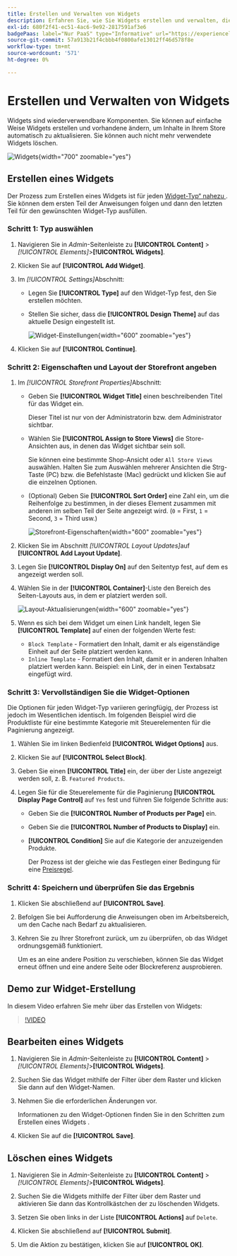 ```yaml
---
title: Erstellen und Verwalten von Widgets
description: Erfahren Sie, wie Sie Widgets erstellen und verwalten, die automatisch Inhalte in Ihrem Store aktualisieren.
exl-id: 680f2f41-ec51-4ac6-9e92-2817591af3e6
badgePaas: label="Nur PaaS" type="Informative" url="https://experienceleague.adobe.com/de/docs/commerce/user-guides/product-solutions" tooltip="Gilt nur für Adobe Commerce in Cloud-Projekten (von Adobe verwaltete PaaS-Infrastruktur) und lokale Projekte."
source-git-commit: 57a913b21f4cbbb4f0800afe13012ff46d578f8e
workflow-type: tm+mt
source-wordcount: '571'
ht-degree: 0%

---
```


# Erstellen und Verwalten von Widgets

Widgets sind wiederverwendbare Komponenten. Sie können auf einfache Weise Widgets erstellen und vorhandene ändern, um Inhalte in Ihrem Store automatisch zu aktualisieren. Sie können auch nicht mehr verwendete Widgets löschen.

![Widgets](./assets/widgets.png){width="700" zoomable="yes"}

## Erstellen eines Widgets

Der Prozess zum Erstellen eines Widgets ist für jeden [Widget-Typ“ nahezu ](widgets.md#widget-types). Sie können dem ersten Teil der Anweisungen folgen und dann den letzten Teil für den gewünschten Widget-Typ ausfüllen.

### Schritt 1: Typ auswählen

1. Navigieren Sie in _Admin_-Seitenleiste zu **[!UICONTROL Content]** > _[!UICONTROL Elements]_>**[!UICONTROL Widgets]**.

1. Klicken Sie auf **[!UICONTROL Add Widget]**.

1. Im _[!UICONTROL Settings]_&#x200B;Abschnitt:

   - Legen Sie **[!UICONTROL Type]** auf den Widget-Typ fest, den Sie erstellen möchten.

   - Stellen Sie sicher, dass die **[!UICONTROL Design Theme]** auf das aktuelle Design eingestellt ist.

     ![Widget-Einstellungen](./assets/widget-settings.png){width="600" zoomable="yes"}

1. Klicken Sie auf **[!UICONTROL Continue]**.

### Schritt 2: Eigenschaften und Layout der Storefront angeben

1. Im _[!UICONTROL Storefront Properties]_&#x200B;Abschnitt:

   - Geben Sie **[!UICONTROL Widget Title]** einen beschreibenden Titel für das Widget ein.

     Dieser Titel ist nur von der Administratorin bzw. dem Administrator sichtbar.

   - Wählen Sie **[!UICONTROL Assign to Store Views]** die Store-Ansichten aus, in denen das Widget sichtbar sein soll.

     Sie können eine bestimmte Shop-Ansicht oder `All Store Views` auswählen. Halten Sie zum Auswählen mehrerer Ansichten die Strg-Taste (PC) bzw. die Befehlstaste (Mac) gedrückt und klicken Sie auf die einzelnen Optionen.

   - (Optional) Geben Sie **[!UICONTROL Sort Order]** eine Zahl ein, um die Reihenfolge zu bestimmen, in der dieses Element zusammen mit anderen im selben Teil der Seite angezeigt wird. (`0` = First, `1` = Second, `3` = Third usw.)

     ![Storefront-Eigenschaften](./assets/widget-storefront-properties.png){width="600" zoomable="yes"}

1. Klicken Sie im Abschnitt _[!UICONTROL Layout Updates]_&#x200B;auf **[!UICONTROL Add Layout Update]**.

1. Legen Sie **[!UICONTROL Display On]** auf den Seitentyp fest, auf dem es angezeigt werden soll.

1. Wählen Sie in der **[!UICONTROL Container]**-Liste den Bereich des Seiten-Layouts aus, in dem er platziert werden soll.

   ![Layout-Aktualisierungen](./assets/widget-layout-update-home-page.png){width="600" zoomable="yes"}

1. Wenn es sich bei dem Widget um einen Link handelt, legen Sie **[!UICONTROL Template]** auf einen der folgenden Werte fest:

   - `Block Template` - Formatiert den Inhalt, damit er als eigenständige Einheit auf der Seite platziert werden kann.
   - `Inline Template` - Formatiert den Inhalt, damit er in anderen Inhalten platziert werden kann. Beispiel: ein Link, der in einen Textabsatz eingefügt wird.

### Schritt 3: Vervollständigen Sie die Widget-Optionen

Die Optionen für jeden Widget-Typ variieren geringfügig, der Prozess ist jedoch im Wesentlichen identisch. Im folgenden Beispiel wird die Produktliste für eine bestimmte Kategorie mit Steuerelementen für die Paginierung angezeigt.

1. Wählen Sie im linken Bedienfeld **[!UICONTROL Widget Options]** aus.

1. Klicken Sie auf **[!UICONTROL Select Block]**.

1. Geben Sie einen **[!UICONTROL Title]** ein, der über der Liste angezeigt werden soll, z. B. `Featured Products`.

1. Legen Sie für die Steuerelemente für die Paginierung **[!UICONTROL Display Page Control]** auf `Yes` fest und führen Sie folgende Schritte aus:

   - Geben Sie die **[!UICONTROL Number of Products per Page]** ein.

   - Geben Sie die **[!UICONTROL Number of Products to Display]** ein.

   - **[!UICONTROL Condition]** Sie auf die Kategorie der anzuzeigenden Produkte.

     Der Prozess ist der gleiche wie das Festlegen einer Bedingung für eine [Preisregel](../merchandising-promotions/price-rules-catalog.md).

### Schritt 4: Speichern und überprüfen Sie das Ergebnis

1. Klicken Sie abschließend auf **[!UICONTROL Save]**.

1. Befolgen Sie bei Aufforderung die Anweisungen oben im Arbeitsbereich, um den Cache nach Bedarf zu aktualisieren.

1. Kehren Sie zu Ihrer Storefront zurück, um zu überprüfen, ob das Widget ordnungsgemäß funktioniert.

   Um es an eine andere Position zu verschieben, können Sie das Widget erneut öffnen und eine andere Seite oder Blockreferenz ausprobieren.

## Demo zur Widget-Erstellung

In diesem Video erfahren Sie mehr über das Erstellen von Widgets:

>[!VIDEO](https://video.tv.adobe.com/v/343786?quality=12&learn=on)

## Bearbeiten eines Widgets

1. Navigieren Sie in _Admin_-Seitenleiste zu **[!UICONTROL Content]** > _[!UICONTROL Elements]_>**[!UICONTROL Widgets]**.

1. Suchen Sie das Widget mithilfe der Filter über dem Raster und klicken Sie dann auf den Widget-Namen.

1. Nehmen Sie die erforderlichen Änderungen vor.

   Informationen zu den Widget-Optionen finden Sie in den Schritten zum Erstellen eines Widgets .

1. Klicken Sie auf die **[!UICONTROL Save]**.

## Löschen eines Widgets

1. Navigieren Sie in _Admin_-Seitenleiste zu **[!UICONTROL Content]** > _[!UICONTROL Elements]_>**[!UICONTROL Widgets]**.

1. Suchen Sie die Widgets mithilfe der Filter über dem Raster und aktivieren Sie dann das Kontrollkästchen der zu löschenden Widgets.

1. Setzen Sie oben links in der Liste **[!UICONTROL Actions]** auf `Delete`.

1. Klicken Sie abschließend auf **[!UICONTROL Submit]**.

1. Um die Aktion zu bestätigen, klicken Sie auf **[!UICONTROL OK]**.
